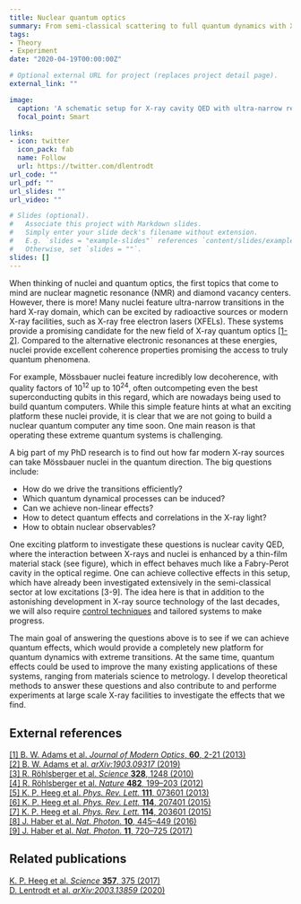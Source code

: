 ```yaml
---
title: Nuclear quantum optics
summary: From semi-classical scattering to full quantum dynamics with X-rays, Mössbauer nuclei and thin-film cavities.
tags:
- Theory
- Experiment
date: "2020-04-19T00:00:00Z"

# Optional external URL for project (replaces project detail page).
external_link: ""

image:
  caption: 'A schematic setup for X-ray cavity QED with ultra-narrow resonances. Image from [**our preprint**](/publication/lentrodt2020b_preprint).'
  focal_point: Smart

links:
- icon: twitter
  icon_pack: fab
  name: Follow
  url: https://twitter.com/dlentrodt
url_code: ""
url_pdf: ""
url_slides: ""
url_video: ""

# Slides (optional).
#   Associate this project with Markdown slides.
#   Simply enter your slide deck's filename without extension.
#   E.g. `slides = "example-slides"` references `content/slides/example-slides.md`.
#   Otherwise, set `slides = ""`.
slides: []
---
```


When thinking of nuclei and quantum optics, the first topics that come to mind are nuclear magnetic resonance (NMR) and diamond vacancy centers. However, there is more!
Many nuclei feature ultra-narrow transitions in the hard X-ray domain, which can be excited by radioactive sources or modern X-ray facilities, such as X-ray free electron lasers (XFELs).
These systems provide a promising candidate for the new field of X-ray quantum optics [[1-2]](#external-references). Compared to the alternative electronic resonances at these energies, nuclei provide excellent coherence properties promising the access to truly quantum phenomena.

For example, Mössbauer nuclei feature incredibly low decoherence, with quality factors of 10<sup>12</sup> up to 10<sup>24</sup>, often outcompeting even the best superconducting qubits in this regard, which are nowadays being used to build quantum computers. While this simple feature hints at what an exciting platform these nuclei provide, it is clear that we are not going to build a nuclear quantum computer any time soon. One main reason is that operating these extreme quantum systems is challenging.

A big part of my PhD research is to find out how far modern X-ray sources can take Mössbauer nuclei in the quantum direction. The big questions include:
- How do we drive the transitions efficiently?
- Which quantum dynamical processes can be induced?
- Can we achieve non-linear effects?
- How to detect quantum effects and correlations in the X-ray light?
- How to obtain nuclear observables?

One exciting platform to investigate these questions is nuclear cavity QED, where the interaction between X-rays and nuclei is enhanced by a thin-film material stack (see figure), which in effect behaves much like a Fabry-Perot cavity in the optical regime. One can achieve collective effects in this setup, which have already been investigated extensively in the semi-classical sector at low excitations [3-9]. The idea here is that in addition to the astonishing development in X-ray source technology of the last decades, we will also require [control techniques](/project/coherentcontrol) and tailored systems to make progress.

The main goal of answering the questions above is to see if we can achieve quantum effects, which would provide a completely new platform for quantum dynamics with extreme transitions. At the same time, quantum effects could be used to improve the many existing applications of these systems, ranging from materials science to metrology. I develop theoretical methods to answer these questions and also contribute to and performe experiments at large scale X-ray facilities to investigate the effects that we find.

External references
-------------------
[[1] B. W. Adams et al. *Journal of Modern Optics*, **60**, 2-21 (2013)](https://doi.org/10.1080/09500340.2012.752113)  
[[2] B. W. Adams et al. *arXiv:1903.09317* (2019)](https://arxiv.org/abs/1903.09317)  
[[3] R. Röhlsberger et al. *Science* **328**, 1248 (2010)](https://doi.org/10.1126/science.1187770 )  
[[4] R. Röhlsberger et al. *Nature* **482**, 199–203 (2012)](https://doi.org/10.1038/nature10741)  
[[5] K. P. Heeg et al. *Phys. Rev. Lett.* **111**, 073601 (2013)](https://doi.org/10.1103/PhysRevLett.111.073601)  
[[6] K. P. Heeg et al. *Phys. Rev. Lett.* **114**, 207401 (2015)](https://doi.org/10.1103/PhysRevLett.114.207401)  
[[7] K. P. Heeg et al. *Phys. Rev. Lett.* **114**, 203601 (2015)](https://doi.org/10.1103/PhysRevLett.114.203601)  
[[8] J. Haber et al. *Nat. Photon.* **10**, 445–449 (2016)](https://doi.org/10.1038/nphoton.2016.77)  
[[9] J. Haber et al. *Nat. Photon.* **11**, 720–725 (2017)](https://doi.org/10.1038/s41566-017-0013-3)  

Related publications
--------------------

[K. P. Heeg et al. *Science* **357**, 375 (2017)](/publication/heeg2017_science)  
[D. Lentrodt et al. *arXiv:2003.13859* (2020)](/publication/lentrodt2020b_preprint)

